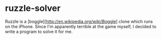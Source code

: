 ruzzle-solver
=============
Ruzzle is a [boggle][http://en.wikipedia.org/wiki/Boggle] clone which runs on the iPhone. Since I'm apparently terrible at the
game myself, I decided to write a program to solve it for me. 
